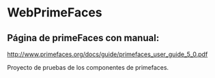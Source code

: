 # WebPrimeFaces
## Página de primeFaces con manual:
http://www.primefaces.org/docs/guide/primefaces_user_guide_5_0.pdf

Proyecto de pruebas de los componentes de primefaces.

